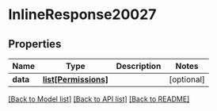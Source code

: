 # InlineResponse20027

## Properties
Name | Type | Description | Notes
------------ | ------------- | ------------- | -------------
**data** | [**list[Permissions]**](Permissions.md) |  | [optional] 

[[Back to Model list]](../README.md#documentation-for-models) [[Back to API list]](../README.md#documentation-for-api-endpoints) [[Back to README]](../README.md)


